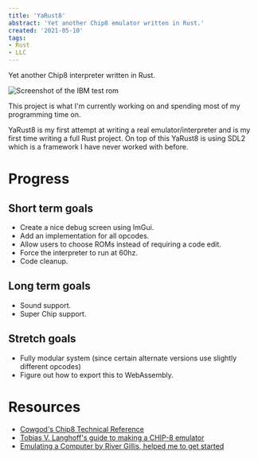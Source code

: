 ```yaml
---
title: 'YaRust8'
abstract: 'Yet another Chip8 emulator written in Rust.'
created: '2021-05-10'
tags:
- Rust 
- LLC
---
```


Yet another Chip8 interpreter written in Rust.

![Screenshot of the IBM test rom](/static/images/projects/yarust8/ibm_rom.jpg)

This project is what I'm currently working on and spending most of my programming time on.

YaRust8 is my first attempt at writing a real emulator/interpreter and is my first time writing a full Rust project.
On top of this YaRust8 is using SDL2 which is a framework I have never worked with before.

# Progress

## Short term goals
* Create a nice debug screen using ImGui.
* Add an implementation for all opcodes.
* Allow users to choose ROMs instead of requiring a code edit.
* Force the interpreter to run at 60hz.
* Code cleanup.

## Long term goals
* Sound support.
* Super Chip support.

## Stretch goals
* Fully modular system (since certain alternate versions use slightly different opcodes)
* Figure out how to export this to WebAssembly.

# Resources
* [Cowgod's Chip8 Technical Reference](http://devernay.free.fr/hacks/chip8/C8TECH10.HTM)
* [Tobias V. Langhoff's guide to making a CHIP-8 emulator](https://tobiasvl.github.io/blog/write-a-chip-8-emulator/)
* [Emulating a Computer by River Gillis, helped me to get started](https://river.codes/emulating-a-computer-part-1/)
